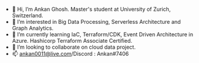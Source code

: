 - 👋 Hi, I’m Ankan Ghosh. Master's student at University of Zurich, Switzerland.
- 👀 I’m interested in Big Data Processing, Serverless Architecture and Graph Analytics.
- 🌱 I’m currently learning IaC, Terraform/CDK, Event Driven Architecture in Azure. Hashicorp Terraform Associate Certified.
- 💞️ I’m looking to collaborate on cloud data project.
- 📫 ankan0011@live.com/Discord : Ankan#7406 

<!---
Ankan0011/Ankan0011 is a ✨ special ✨ repository because its `README.md` (this file) appears on your GitHub profile.
You can click the Preview link to take a look at your changes.
--->
